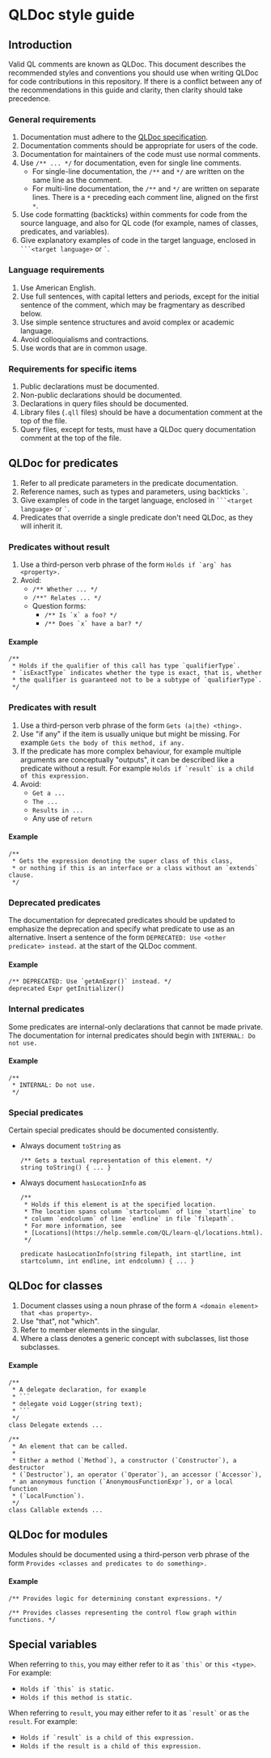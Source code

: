 # QLDoc style guide 

## Introduction

Valid QL comments are known as QLDoc. This document describes the recommended styles and conventions you should use when writing QLDoc for code contributions in this repository. If there is a conflict between any of the recommendations in this guide and clarity, then clarity should take precedence.

### General requirements

1. Documentation must adhere to the [QLDoc specification](https://codeql.github.com/docs/ql-language-reference/ql-language-specification/#qldoc).
1. Documentation comments should be appropriate for users of the code.
1. Documentation for maintainers of the code must use normal comments.
1. Use `/** ... */` for documentation, even for single line comments.
   - For single-line documentation, the `/**` and `*/` are written on the same line as the comment.
   - For multi-line documentation, the `/**` and `*/` are written on separate lines. There is a `*` preceding each comment line, aligned on the first `*`.
1. Use code formatting (backticks) within comments for code from the source language, and also for QL code (for example, names of classes, predicates, and variables).
1. Give explanatory examples of code in the target language, enclosed in ```` ```<target language> ````  or `` ` ``.


### Language requirements

1. Use American English.
1. Use full sentences, with capital letters and periods, except for the initial sentence of the comment, which may be fragmentary as described below.
1. Use simple sentence structures and avoid complex or academic language.
1. Avoid colloquialisms and contractions.
1. Use words that are in common usage.


### Requirements for specific items

1. Public declarations must be documented.
1. Non-public declarations should be documented.
1. Declarations in query files should be documented.
1. Library files (`.qll` files) should be have a documentation comment at the top of the file.
1. Query files, except for tests, must have a QLDoc query documentation comment at the top of the file.

## QLDoc for predicates

1. Refer to all predicate parameters in the predicate documentation.
1. Reference names, such as types and parameters, using backticks `` ` ``.
1. Give examples of code in the target language, enclosed in ```` ```<target language> ````  or `` ` ``.
1. Predicates that override a single predicate don't need QLDoc, as they will inherit it.

### Predicates without result

1. Use a third-person verb phrase of the form ``Holds if `arg` has <property>.``
1. Avoid:
   - `/** Whether ... */`
   - `/**" Relates ... */`
   - Question forms:
     - ``/** Is `x` a foo? */``
     - ``/** Does `x` have a bar? */``

#### Example

```ql
/**
 * Holds if the qualifier of this call has type `qualifierType`.
 * `isExactType` indicates whether the type is exact, that is, whether
 * the qualifier is guaranteed not to be a subtype of `qualifierType`.
 */
```

### Predicates with result

1. Use a third-person verb phrase of the form `Gets (a|the) <thing>.`
1. Use "if any" if the item is usually unique but might be missing. For example
`Gets the body of this method, if any.`
1. If the predicate has more complex behaviour, for example multiple arguments are conceptually "outputs", it can be described like a predicate without a result. For example
``Holds if `result` is a child of this expression.``
1. Avoid:
   - `Get a ...`
   - `The ...`
   - `Results in ...`
   - Any use of `return`

#### Example
```ql
/**
 * Gets the expression denoting the super class of this class,
 * or nothing if this is an interface or a class without an `extends` clause.
 */
```

### Deprecated predicates

The documentation for deprecated predicates should be updated to emphasize the deprecation and specify what predicate to use as an alternative.
Insert a sentence of the form `DEPRECATED: Use <other predicate> instead.` at the start of the QLDoc comment. 

#### Example

```ql
/** DEPRECATED: Use `getAnExpr()` instead. */
deprecated Expr getInitializer()
```

### Internal predicates

Some predicates are internal-only declarations that cannot be made private. The documentation for internal predicates should begin with `INTERNAL: Do not use.`

#### Example

```ql
/**
 * INTERNAL: Do not use.
 */
```

### Special predicates

Certain special predicates should be documented consistently.

- Always document `toString` as 
  
  ```ql
  /** Gets a textual representation of this element. */
  string toString() { ... } 
  ```

- Always document `hasLocationInfo` as

  ```ql
  /**
   * Holds if this element is at the specified location.
   * The location spans column `startcolumn` of line `startline` to
   * column `endcolumn` of line `endline` in file `filepath`.
   * For more information, see
   * [Locations](https://help.semmle.com/QL/learn-ql/locations.html).
   */

  predicate hasLocationInfo(string filepath, int startline, int startcolumn, int endline, int endcolumn) { ... }
  ```
## QLDoc for classes

1. Document classes using a noun phrase of the form `A <domain element> that <has property>.`
1. Use "that", not "which".
1. Refer to member elements in the singular.
1. Where a class denotes a generic concept with subclasses, list those subclasses.

#### Example

```ql
/**
 * A delegate declaration, for example
 * ```
 * delegate void Logger(string text);
 * ```
 */
class Delegate extends ...
```

```ql
/**
 * An element that can be called.
 *
 * Either a method (`Method`), a constructor (`Constructor`), a destructor
 * (`Destructor`), an operator (`Operator`), an accessor (`Accessor`),
 * an anonymous function (`AnonymousFunctionExpr`), or a local function
 * (`LocalFunction`).
 */
class Callable extends ...
```

## QLDoc for modules

Modules should be documented using a third-person verb phrase of the form `Provides <classes and predicates to do something>.` 

#### Example

```ql
/** Provides logic for determining constant expressions. */
```
```ql
/** Provides classes representing the control flow graph within functions. */
```

## Special variables

When referring to `this`, you may either refer to it as `` `this` `` or `this <type>`. For example:
- ``Holds if `this` is static.``
- `Holds if this method is static.`

When referring to `result`, you may either refer to it as `` `result` `` or as `the result`. For example:
- ``Holds if `result` is a child of this expression.``
- `Holds if the result is a child of this expression.`

